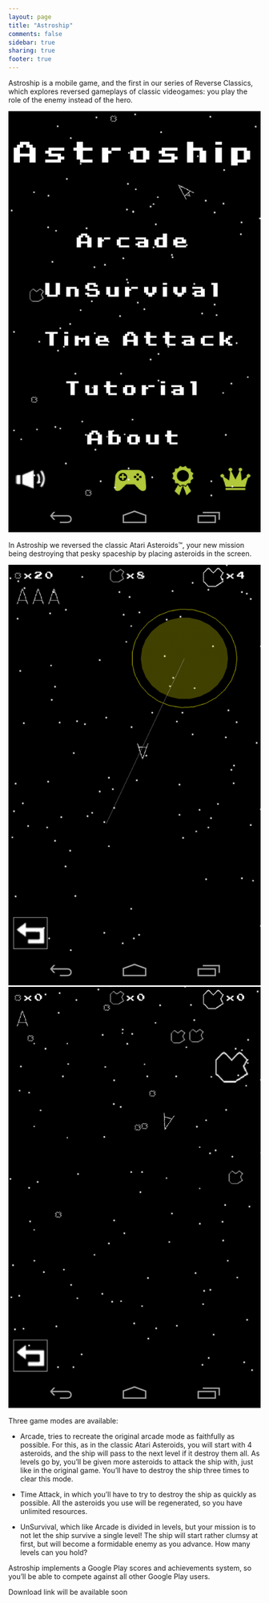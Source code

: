```yaml
---
layout: page
title: "Astroship"
comments: false
sidebar: true
sharing: true
footer: true
---
```


Astroship is a mobile game, and the first in our series of Reverse Classics, which explores reversed gameplays of classic videogames: you play the role of the enemy instead of the hero.

<img src="/projects/astroship/screen1.png" class="screenshot" />

In Astroship we reversed the classic Atari Asteroids™, your new mission being destroying that pesky spaceship by placing asteroids in the screen.

<img src="/projects/astroship/screen2.png" class="screenshot" />
<img src="/projects/astroship/screen3.png" class="screenshot" />

Three game modes are available:

* Arcade, tries to recreate the original arcade mode as faithfully as possible. For this, as in the classic Atari Asteroids, you will start with 4 asteroids, and the ship will pass to the next level if it destroy them all. As levels go by, you’ll be given more asteroids to attack the ship with, just like in the original game. You’ll have to destroy the ship three times to clear this mode.

* Time Attack, in which you’ll have to try to destroy the ship as quickly as possible. All the asteroids you use will be regenerated, so you have unlimited resources.

* UnSurvival, which like Arcade is divided in levels, but your mission is to not let the ship survive a single level! The ship will start rather clumsy at first, but will become a formidable enemy as you advance. How many levels can you hold?

Astroship implements a Google Play scores and achievements system, so you’ll be able to compete against all other Google Play users.

Download link will be available soon